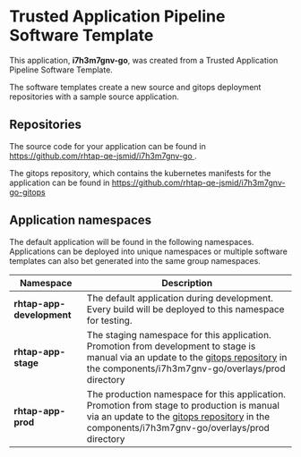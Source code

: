 # Trusted Application Pipeline Software Template

This application, **i7h3m7gnv-go**, was created from a Trusted Application Pipeline Software Template.

The software templates create a new source and gitops deployment repositories with a sample source application. 

## Repositories

The source code for your application can be found in [https://github.com/rhtap-qe-jsmid/i7h3m7gnv-go ](https://github.com/rhtap-qe-jsmid/i7h3m7gnv-go ).
 
The gitops repository, which contains the kubernetes manifests for the application can be found in 
[https://github.com/rhtap-qe-jsmid/i7h3m7gnv-go-gitops ](https://github.com/rhtap-qe-jsmid/i7h3m7gnv-go-gitops ) 

## Application namespaces 

The default application will be found in the following namespaces. Applications can be deployed into unique namespaces or multiple software templates can also bet generated into the same group namespaces.  

|  Namespace   |  Description   |  
| -------- | -------- |   
| **rhtap-app-development** | The default application during development. Every build will be deployed to this namespace for testing. | 
| **rhtap-app-stage** | The staging namespace for this application. Promotion from development to stage is manual via an update to the [gitops repository](https://github.com/rhtap-qe-jsmid/i7h3m7gnv-go-gitops ) in the components/i7h3m7gnv-go/overlays/prod directory |  
| **rhtap-app-prod** | The production namespace for this application. Promotion from stage to production is manual via an update to the [gitops repository](https://github.com/rhtap-qe-jsmid/i7h3m7gnv-go-gitops ) in the components/i7h3m7gnv-go/overlays/prod directory | 